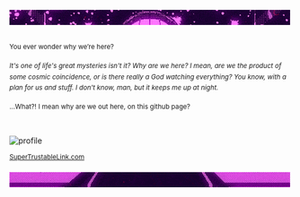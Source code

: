 ![top](https://github.com/saiokokun/saiokokun/blob/main/top.gif)
##
<sup> You ever wonder why we’re here?</sup> 

<sup>*It's one of life's great mysteries isn't it? Why are we here? I mean, are we the product of some cosmic coincidence, or is there really a God watching everything? You know, with a plan for us and stuff. I don't know, man, but it keeps me up at night.*</sup> 

 <sup>...What?! I mean why are we out here, on this github page?</sup> 
#
 ![profile](https://discord.c99.nl/widget/theme-3/70583819811430400.png)
 
 <sup> [SuperTrustableLink.com](https://www.youtube.com/watch?v=dQw4w9WgXcQ)</sup> 

![bottom](https://github.com/saiokokun/saiokokun/blob/main/bottom.gif)

